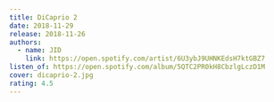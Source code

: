 ```yaml
---
title: DiCaprio 2
date: 2018-11-29
release: 2018-11-26
authors:
  - name: JID
    link: https://open.spotify.com/artist/6U3ybJ9UHNKEdsH7ktGBZ7
listen_of: https://open.spotify.com/album/5QTC2PR0kH8CbzlgLczD1M
cover: dicaprio-2.jpg
rating: 4.5
---
```

